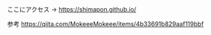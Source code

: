 ここにアクセス
-> 
https://shimapon.github.io/

参考
https://qiita.com/MokeeeMokeee/items/4b33691b829aaf119bbf